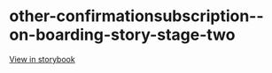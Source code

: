 # other-confirmationsubscription--on-boarding-story-stage-two

[View in storybook](https://raw.githack.com/Independent-Digital-News-and-Media-Ltd/indy-branch-review/PR-7529-sb/index.html?path=/story/other-confirmationsubscription--on-boarding-story-stage-two)